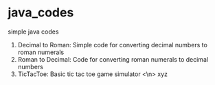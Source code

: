 # java_codes
simple java codes

1. Decimal to Roman: Simple code for converting decimal numbers to roman numerals
2. Roman to Decimal: Code for converting roman numerals to decimal numbers
3. TicTacToe: Basic tic tac toe game simulator <\n> xyz
